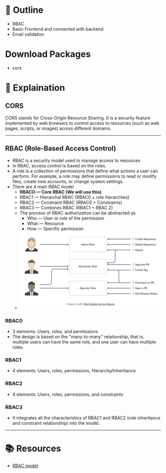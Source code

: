 # :pushpin: Outline
* RBAC
* Basic Frontend and connected with backend
* Email validation

# Download Packages
* cors

# :pencil: Explaination
## CORS
CORS stands for Cross-Origin Resource Sharing. It is a security feature implemented by web browsers to control access to resources (such as web pages, scripts, or images) across different domains.

---

## RBAC (Role-Based Access Control)
* RBAC is a security model used to manage access to resources
* In RBAC, access control is based on the roles.
* A role is a collection of permissions that define what actions a user can perform. For example, a role may define permissions to read or modify files, create new accounts, or change system settings.
* There are 4 main RBAC model
  * **RBACO — Core RBAC (We will use this)**
  * RBAC1 — Hierarchal RBAC (RBAC0 + role hierarchies)
  * RBAC2 — Constraint RBAC (RBAC0 + Constraints)
  * RBAC3 — Combines RBAC (RBAC1 + RBAC 2)
  * The process of RBAC authorization can be abstracted as
    * Who — User or role of the permission
    * What — Resource
    * How — Specific permission
  * <img
    width="500px"
    src="./images/RBAC_1.png"
    alt="RBAC_1"></img>
### RBAC0
* 3 elements: Users, roles, and permissions
* The design is based on the "many-to-many" relationship, that is, multiple users can have the same role, and one user can have multiple roles.
### RBAC1
* 4 elements: Users, roles, permissions, Hierarchy/Inheritance
### RBAC2
* 4 elements: Users, roles, permissions, and constraints
### RBAC3
* It integrates all the characteristics of RBAC1 and RBAC2 (role inheritance and constraint relationship) into the model.

---

# :books: Resources
* [RBAC model](https://medium.com/geekculture/role-based-access-control-rbac-model-7d8e7b7350d2)